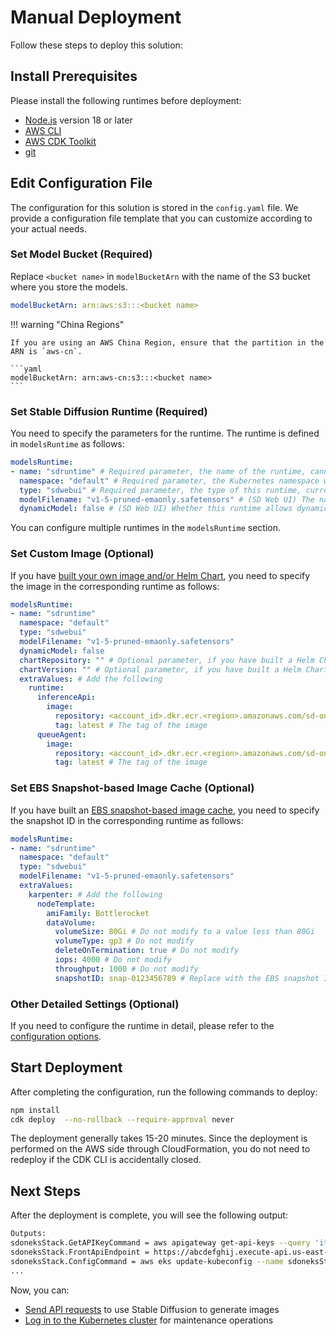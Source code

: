# Manual Deployment

Follow these steps to deploy this solution:

## Install Prerequisites

Please install the following runtimes before deployment:

* [Node.js](https://nodejs.org/en) version 18 or later
* [AWS CLI](https://docs.aws.amazon.com/cli/latest/userguide/getting-started-install.html)
* [AWS CDK Toolkit](https://docs.aws.amazon.com/cdk/v2/guide/cli.html)
* [git](https://git-scm.com/downloads)

## Edit Configuration File

The configuration for this solution is stored in the `config.yaml` file. We provide a configuration file template that you can customize according to your actual needs.

### Set Model Bucket (Required)

Replace `<bucket name>` in `modelBucketArn` with the name of the S3 bucket where you store the models.

```yaml
modelBucketArn: arn:aws:s3:::<bucket name>
```

!!! warning "China Regions"

    If you are using an AWS China Region, ensure that the partition in the ARN is `aws-cn`.

    ```yaml
    modelBucketArn: arn:aws-cn:s3:::<bucket name>
    ```

### Set Stable Diffusion Runtime (Required)

You need to specify the parameters for the runtime. The runtime is defined in `modelsRuntime` as follows:

```yaml
modelsRuntime:
- name: "sdruntime" # Required parameter, the name of the runtime, cannot be the same as other runtimes
  namespace: "default" # Required parameter, the Kubernetes namespace where the runtime is located, it is not recommended to place it in the same namespace as other runtimes.
  type: "sdwebui" # Required parameter, the type of this runtime, currently only "sdwebui" and "comfyui" are supported
  modelFilename: "v1-5-pruned-emaonly.safetensors" # (SD Web UI) The name of the model used by this runtime, cannot be the same as other runtimes.
  dynamicModel: false # (SD Web UI) Whether this runtime allows dynamic model loading.
```

You can configure multiple runtimes in the `modelsRuntime` section.

### Set Custom Image (Optional)

If you have [built your own image and/or Helm Chart](./image-building.md), you need to specify the image in the corresponding runtime as follows:

```yaml
modelsRuntime:
- name: "sdruntime"
  namespace: "default"
  type: "sdwebui"
  modelFilename: "v1-5-pruned-emaonly.safetensors"
  dynamicModel: false
  chartRepository: "" # Optional parameter, if you have built a Helm Chart, you need to fill in the address where the Chart is located. It should include the protocol prefix (oci:// or https://)
  chartVersion: "" # Optional parameter, if you have built a Helm Chart, you need to fill in the version of the Chart
  extraValues: # Add the following
    runtime:
      inferenceApi:
        image:
          repository: <account_id>.dkr.ecr.<region>.amazonaws.com/sd-on-eks/sdwebui # The address of the Stable Diffusion runtime image.
          tag: latest # The tag of the image
      queueAgent:
        image:
          repository: <account_id>.dkr.ecr.<region>.amazonaws.com/sd-on-eks/queue-agent # The address of the Queue agent image.
          tag: latest # The tag of the image
```

### Set EBS Snapshot-based Image Cache (Optional)

If you have built an [EBS snapshot-based image cache](./ebs-snapshot.md), you need to specify the snapshot ID in the corresponding runtime as follows:

```yaml
modelsRuntime:
- name: "sdruntime"
  namespace: "default"
  type: "sdwebui"
  modelFilename: "v1-5-pruned-emaonly.safetensors"
  extraValues:
    karpenter: # Add the following
      nodeTemplate:
        amiFamily: Bottlerocket
        dataVolume:
          volumeSize: 80Gi # Do not modify to a value less than 80Gi
          volumeType: gp3 # Do not modify
          deleteOnTermination: true # Do not modify
          iops: 4000 # Do not modify
          throughput: 1000 # Do not modify
          snapshotID: snap-0123456789 # Replace with the EBS snapshot ID
```

### Other Detailed Settings (Optional)

If you need to configure the runtime in detail, please refer to the [configuration options](./configuration.md).

## Start Deployment

After completing the configuration, run the following commands to deploy:

```bash
npm install
cdk deploy  --no-rollback --require-approval never
```

The deployment generally takes 15-20 minutes. Since the deployment is performed on the AWS side through CloudFormation, you do not need to redeploy if the CDK CLI is accidentally closed.

## Next Steps

After the deployment is complete, you will see the following output:

```bash
Outputs:
sdoneksStack.GetAPIKeyCommand = aws apigateway get-api-keys --query 'items[?id==`abcdefghij`].value' --include-values --output text
sdoneksStack.FrontApiEndpoint = https://abcdefghij.execute-api.us-east-1.amazonaws.com/prod/
sdoneksStack.ConfigCommand = aws eks update-kubeconfig --name sdoneksStack --region us-east-1 --role-arn arn:aws:iam::123456789012:role/sdoneksStack-sdoneksStackAccessRole
...
```

Now, you can:

* [Send API requests](../usage/index.md) to use Stable Diffusion to generate images
* [Log in to the Kubernetes cluster](../operation/kubernetes-cluster.md) for maintenance operations